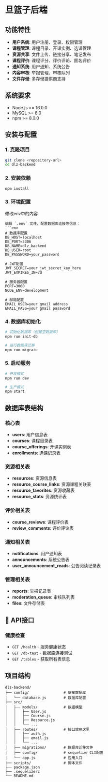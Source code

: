 # 旦篮子后端

## 功能特性

- **用户系统**: 用户注册、登录、权限管理
- **课程管理**: 课程目录、开课实例、选课管理
- **资源共享**: 文件上传、链接分享、笔记发布
- **课程评价**: 课程评分、评价评论、匿名评价
- **通知系统**: 用户通知、系统公告
- **内容审核**: 举报管理、审核队列
- **文件存储**: 多存储提供商支持

## 系统要求

- Node.js >= 16.0.0
- MySQL >= 8.0
- npm >= 8.0.0

## 安装与配置

### 1. 克隆项目
```bash
git clone <repository-url>
cd dlz-backend
```

### 2. 安装依赖
```bash
npm install
```

### 3. 环境配置
修改env中的内容
```
编辑 `.env` 文件，配置数据库连接等信息：
```env
# 数据库配置
DB_HOST=localhost
DB_PORT=3306
DB_NAME=dlz_backend
DB_USER=root
DB_PASSWORD=your_password

# JWT配置
JWT_SECRET=your_jwt_secret_key_here
JWT_EXPIRES_IN=7d

# 服务器配置
PORT=3000
NODE_ENV=development

# 邮箱配置
EMAIL_USER=your gmail address
EMAIL_PASS=your gmail password
```

### 4. 数据库初始化
```bash
# 初始化数据库（创建空数据库）
npm run init-db

# 运行数据库迁移
npm run migrate
```

### 5. 启动服务
```bash
# 开发模式
npm run dev

# 生产模式
npm start
```

## 数据库表结构

### 核心表
- **users**: 用户信息表
- **courses**: 课程目录表
- **course_offerings**: 开课实例表
- **enrollments**: 选课记录表

### 资源相关表
- **resources**: 资源信息表
- **resource_course_links**: 资源课程关联表
- **resource_favorites**: 资源收藏表
- **resource_stats**: 资源统计表

### 评价相关表
- **course_reviews**: 课程评价表
- **review_comments**: 评价评论表

### 通知相关表
- **notifications**: 用户通知表
- **announcements**: 系统公告表
- **user_announcement_reads**: 公告阅读记录表

### 管理相关表
- **reports**: 举报记录表
- **moderation_queue**: 审核队列表
- **files**: 文件存储表

## 🔧 API接口

### 健康检查
- `GET /health` - 服务健康状态
- `GET /db-test` - 数据库连接测试
- `GET /tables` - 获取所有表信息

## 项目结构

```
dlz-backend/
├── config/                # 链接数据库
│   └── database.js        # 数据库配置
├── src/
│   ├── models/            # 数据模型
│   │   ├── User.js
│   │   ├── Course.js
│   │   ├── Resource.js
│   │   └── ...
│   ├── routes/            # 接口放在这里
│   │   ├── auth.js
│   │   ├── email.js
│   │   └── ...
│   ├── migrations/        # 数据库迁移文件
│   ├── config/            # sequelize CLI配置
│   └── app.js             # 应用入口
├── scripts/               # 脚本文件
├── package.json
├── .sequelizerc
└── README.md
```
